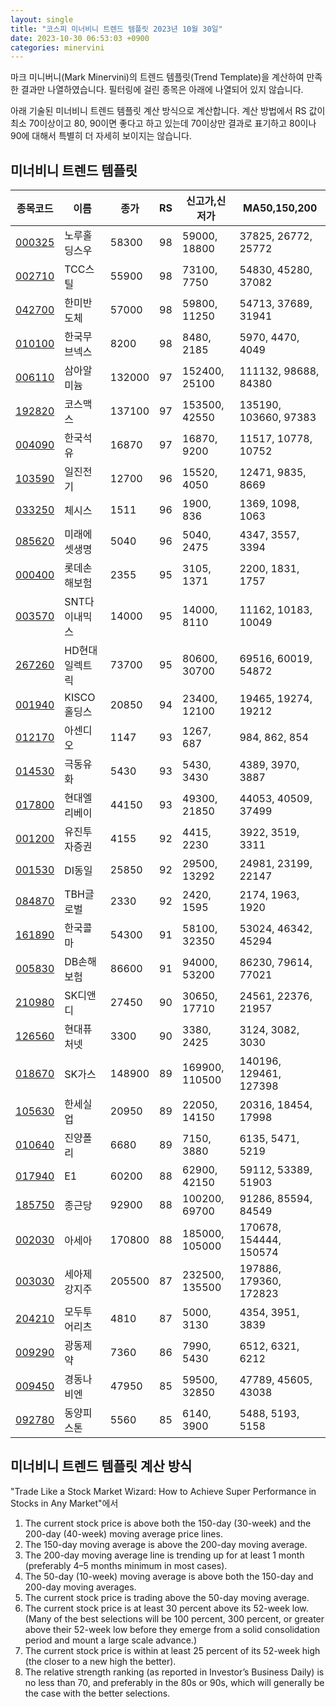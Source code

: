 ```yaml
---
layout: single
title: "코스피 미너비니 트렌드 템플릿 2023년 10월 30일"
date: 2023-10-30 06:53:03 +0900
categories: minervini
---
```

마크 미니버니(Mark Minervini)의 트렌드 템플릿(Trend Template)을 계산하여 만족한 결과만 나열하였습니다. 필터링에 걸린 종목은 아래에 나열되어 있지 않습니다.

아래 기술된 미너비니 트렌드 템플릿 계산 방식으로 계산합니다. 계산 방법에서 RS 값이 최소 70이상이고 80, 90이면 좋다고 하고 있는데 70이상만 결과로 표기하고 80이나 90에 대해서 특별히 더 자세히 보이지는 않습니다.

## 미너비니 트렌드 템플릿

|종목코드|이름|종가|RS|신고가,신저가|MA50,150,200|
|------|---|---|--|---------|------------|
|[000325](https://finance.daum.net/quotes/A000325)|노루홀딩스우|58300|98|59000, 18800|37825, 26772, 25772|
|[002710](https://finance.daum.net/quotes/A002710)|TCC스틸|55900|98|73100, 7750|54830, 45280, 37082|
|[042700](https://finance.daum.net/quotes/A042700)|한미반도체|57000|98|59800, 11250|54713, 37689, 31941|
|[010100](https://finance.daum.net/quotes/A010100)|한국무브넥스|8200|98|8480, 2185|5970, 4470, 4049|
|[006110](https://finance.daum.net/quotes/A006110)|삼아알미늄|132000|97|152400, 25100|111132, 98688, 84380|
|[192820](https://finance.daum.net/quotes/A192820)|코스맥스|137100|97|153500, 42550|135190, 103660, 97383|
|[004090](https://finance.daum.net/quotes/A004090)|한국석유|16870|97|16870, 9200|11517, 10778, 10752|
|[103590](https://finance.daum.net/quotes/A103590)|일진전기|12700|96|15520, 4050|12471, 9835, 8669|
|[033250](https://finance.daum.net/quotes/A033250)|체시스|1511|96|1900, 836|1369, 1098, 1063|
|[085620](https://finance.daum.net/quotes/A085620)|미래에셋생명|5040|96|5040, 2475|4347, 3557, 3394|
|[000400](https://finance.daum.net/quotes/A000400)|롯데손해보험|2355|95|3105, 1371|2200, 1831, 1757|
|[003570](https://finance.daum.net/quotes/A003570)|SNT다이내믹스|14000|95|14000, 8110|11162, 10183, 10049|
|[267260](https://finance.daum.net/quotes/A267260)|HD현대일렉트릭|73700|95|80600, 30700|69516, 60019, 54872|
|[001940](https://finance.daum.net/quotes/A001940)|KISCO홀딩스|20850|94|23400, 12100|19465, 19274, 19212|
|[012170](https://finance.daum.net/quotes/A012170)|아센디오|1147|93|1267, 687|984, 862, 854|
|[014530](https://finance.daum.net/quotes/A014530)|극동유화|5430|93|5430, 3430|4389, 3970, 3887|
|[017800](https://finance.daum.net/quotes/A017800)|현대엘리베이|44150|93|49300, 21850|44053, 40509, 37499|
|[001200](https://finance.daum.net/quotes/A001200)|유진투자증권|4155|92|4415, 2230|3922, 3519, 3311|
|[001530](https://finance.daum.net/quotes/A001530)|DI동일|25850|92|29500, 13292|24981, 23199, 22147|
|[084870](https://finance.daum.net/quotes/A084870)|TBH글로벌|2330|92|2420, 1595|2174, 1963, 1920|
|[161890](https://finance.daum.net/quotes/A161890)|한국콜마|54300|91|58100, 32350|53024, 46342, 45294|
|[005830](https://finance.daum.net/quotes/A005830)|DB손해보험|86600|91|94000, 53200|86230, 79614, 77021|
|[210980](https://finance.daum.net/quotes/A210980)|SK디앤디|27450|90|30650, 17710|24561, 22376, 21957|
|[126560](https://finance.daum.net/quotes/A126560)|현대퓨처넷|3300|90|3380, 2425|3124, 3082, 3030|
|[018670](https://finance.daum.net/quotes/A018670)|SK가스|148900|89|169900, 110500|140196, 129461, 127398|
|[105630](https://finance.daum.net/quotes/A105630)|한세실업|20950|89|22050, 14150|20316, 18454, 17998|
|[010640](https://finance.daum.net/quotes/A010640)|진양폴리|6680|89|7150, 3880|6135, 5471, 5219|
|[017940](https://finance.daum.net/quotes/A017940)|E1|60200|88|62900, 42150|59112, 53389, 51903|
|[185750](https://finance.daum.net/quotes/A185750)|종근당|92900|88|100200, 69700|91286, 85594, 84549|
|[002030](https://finance.daum.net/quotes/A002030)|아세아|170800|88|185000, 105000|170678, 154444, 150574|
|[003030](https://finance.daum.net/quotes/A003030)|세아제강지주|205500|87|232500, 135500|197886, 179360, 172823|
|[204210](https://finance.daum.net/quotes/A204210)|모두투어리츠|4810|87|5000, 3130|4354, 3951, 3839|
|[009290](https://finance.daum.net/quotes/A009290)|광동제약|7360|86|7990, 5430|6512, 6321, 6212|
|[009450](https://finance.daum.net/quotes/A009450)|경동나비엔|47950|85|59500, 32850|47789, 45605, 43038|
|[092780](https://finance.daum.net/quotes/A092780)|동양피스톤|5560|85|6140, 3900|5488, 5193, 5158|

## 미너비니 트렌드 템플릿 계산 방식

"Trade Like a Stock Market Wizard: How to Achieve Super Performance in Stocks in Any Market"에서

 1. The current stock price is above both the 150-day (30-week) and the 200-day (40-week) moving average price lines.
 1. The 150-day moving average is above the 200-day moving average.
 1. The 200-day moving average line is trending up for at least 1 month (preferably 4–5 months minimum in most cases).
 1. The 50-day (10-week) moving average is above both the 150-day and 200-day moving averages.
 1. The current stock price is trading above the 50-day moving average.
 1. The current stock price is at least 30 percent above its 52-week low. (Many of the best selections will be 100 percent, 300 percent, or greater above their 52-week low before they emerge from a solid consolidation period and mount a large scale advance.)
 1. The current stock price is within at least 25 percent of its 52-week high (the closer to a new high the better).
 1. The relative strength ranking (as reported in Investor’s Business Daily) is no less than 70, and preferably in the 80s or 90s, which will generally be the case with the better selections.
